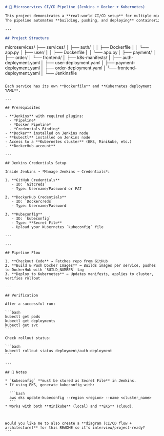 
```markdown
# 🚀 Microservices CI/CD Pipeline (Jenkins + Docker + Kubernetes)

This project demonstrates a **real-world CI/CD setup** for multiple microservices using **Jenkins**, **DockerHub**, and **Kubernetes**.  
The pipeline automates **building, pushing, and deploying** containerized services to a Kubernetes cluster.

---

## Project Structure

```

microservices/
├── services/
│   ├── auth/
│   │   ├── Dockerfile
│   │   └── app.py
│   ├── user/
│   │   ├── Dockerfile
│   │   └── app.py
│   ├── payment/
│   ├── order/
│   └── frontend/
│
├── k8s-manifests/
│   ├── auth-deployment.yaml
│   ├── user-deployment.yaml
│   ├── payment-deployment.yaml
│   ├── order-deployment.yaml
│   └── frontend-deployment.yaml
│
└── Jenkinsfile

````

Each service has its own **Dockerfile** and **Kubernetes deployment YAML**.

---

## Prerequisites

- **Jenkins** with required plugins:
  - *Pipeline*
  - *Docker Pipeline*
  - *Credentials Binding*
- **Docker** installed on Jenkins node
- **kubectl** installed on Jenkins node
- Access to a **Kubernetes cluster** (EKS, Minikube, etc.)
- **DockerHub account**

---

## Jenkins Credentials Setup

Inside Jenkins → *Manage Jenkins → Credentials*:

1. **GitHub Credentials**  
   - ID: `Gitcreds`  
   - Type: Username/Password or PAT  

2. **DockerHub Credentials**  
   - ID: `Dockercreds`  
   - Type: Username/Password  

3. **Kubeconfig**  
   - ID: `kubeconfig`  
   - Type: **Secret File**  
   - Upload your Kubernetes `kubeconfig` file  

---

---

## Pipeline Flow

1. **Checkout Code** → Fetches repo from GitHub
2. **Build & Push Docker Images** → Builds images per service, pushes to DockerHub with `BUILD_NUMBER` tag
3. **Deploy to Kubernetes** → Updates manifests, applies to cluster, verifies rollout

---

## Verification

After a successful run:

```bash
kubectl get pods
kubectl get deployments
kubectl get svc
```

Check rollout status:

```bash
kubectl rollout status deployment/auth-deployment
```

---

## 📌 Notes

* `kubeconfig` **must be stored as Secret File** in Jenkins.
* If using EKS, generate kubeconfig with:

  ```bash
  aws eks update-kubeconfig --region <region> --name <cluster_name>
  ```
* Works with both **Minikube** (local) and **EKS** (cloud).



Would you like me to also create a **diagram (CI/CD flow + architecture)** for this README so it’s interview/project-ready?
```
